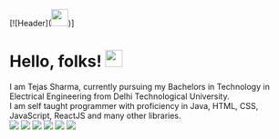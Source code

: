 [![Header](<img src="https://raw.githubusercontent.com/<OWNER>/<OWNER>/master/header.gif" width="30px">)]
# Hello, folks! <img src="https://raw.githubusercontent.com/MartinHeinz/MartinHeinz/master/wave.gif" width="30px">
I am Tejas Sharma, currently pursuing my Bachelors in Technology in Electrical Engineering from Delhi Technological University.<br>
I am self taught programmer with proficiency in Java, HTML, CSS, JavaScript, ReactJS and many other libraries.<br>
![](https://img.shields.io/badge/OS-Windows-informational?style=flat&logo=<LOGO_NAME>&logoColor=white&color=2bbc8a)
![](https://img.shields.io/badge/Editor-VSCode-informational?style=flat&logo=<LOGO_NAME>&logoColor=white&color=2bbc8a)
![](https://img.shields.io/badge/Code-Java-informational?style=flat&logo=<LOGO_NAME>&logoColor=white&color=2bbc8a)
![](https://img.shields.io/badge/Code-Javascript-informational?style=flat&logo=<LOGO_NAME>&logoColor=white&color=2bbc8a)
![](https://img.shields.io/badge/Code-ReactJS-informational?style=flat&logo=<LOGO_NAME>&logoColor=white&color=2bbc8a)
![](https://img.shields.io/badge/Shell-Bash-informational?style=flat&logo=<LOGO_NAME>&logoColor=white&color=2bbc8a)
